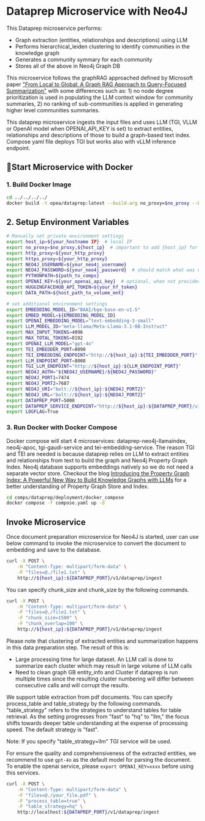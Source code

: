 # Dataprep Microservice with Neo4J

This Dataprep microservice performs:

- Graph extraction (entities, relationships and descriptions) using LLM
- Performs hierarchical_leiden clustering to identify communities in the knowledge graph
- Generates a community symmary for each community
- Stores all of the above in Neo4j Graph DB

This microservice follows the graphRAG approached defined by Microsoft paper ["From Local to Global: A Graph RAG Approach to Query-Focused Summarization"](https://www.microsoft.com/en-us/research/publication/from-local-to-global-a-graph-rag-approach-to-query-focused-summarization/) with some differences such as: 1) no node degree prioritization is used in populating the LLM context window for community summaries, 2) no ranking of sub-communities is applied in generating higher level communities summaries.

This dataprep microservice ingests the input files and uses LLM (TGI, VLLM or OpenAI model when OPENAI_API_KEY is set) to extract entities, relationships and descriptions of those to build a graph-based text index. Compose yaml file deploys TGI but works also with vLLM inference endpoint.


## 🚀Start Microservice with Docker

### 1. Build Docker Image

```bash
cd ../../../../
docker build -t opea/dataprep:latest --build-arg no_proxy=$no_proxy --build-arg https_proxy=$https_proxy --build-arg http_proxy=$http_proxy -f comps/dataprep/src/Dockerfile .
```
## 2. Setup Environment Variables

```bash
# Manually set private environment settings
export host_ip=${your_hostname IP}  # local IP
export no_proxy=$no_proxy,${host_ip}  # important to add {host_ip} for containers communication
export http_proxy=${your_http_proxy}
export https_proxy=${your_http_proxy}
export NEO4J_USERNAME=${your_neo4j_username}
export NEO4J_PASSWORD=${your_neo4j_password}  # should match what was used in NEO4J_AUTH when running the neo4j-apoc
export PYTHONPATH=${path_to_comps}
export OPENAI_KEY=${your_openai_api_key}  # optional, when not provided will use open models TGI/TEI
export HUGGINGFACEHUB_API_TOKEN=${your_hf_token}
export DATA_PATH=${host_path_to_volume_mnt}

# set additional environment settings
export EMBEDDING_MODEL_ID="BAAI/bge-base-en-v1.5"
export EMBED_MODEL=${EMBEDDING_MODEL_ID}
export OPENAI_EMBEDDING_MODEL="text-embedding-3-small"
export LLM_MODEL_ID="meta-llama/Meta-Llama-3.1-8B-Instruct"
export MAX_INPUT_TOKENS=4096
export MAX_TOTAL_TOKENS=8192
export OPENAI_LLM_MODEL="gpt-4o"
export TEI_EMBEDDER_PORT=8090
export TEI_EMBEDDING_ENDPOINT="http://${host_ip}:${TEI_EMBEDDER_PORT}"
export LLM_ENDPOINT_PORT=8008
export TGI_LLM_ENDPOINT="http://${host_ip}:${LLM_ENDPOINT_PORT}"
export NEO4J_AUTH="${NEO4J_USERNAME}/${NEO4J_PASSWORD}"
export NEO4J_PORT1=7474 
export NEO4J_PORT2=7687
export NEO4J_URI="bolt://${host_ip}:${NEO4J_PORT2}"
export NEO4J_URL="bolt://${host_ip}:${NEO4J_PORT2}"
export DATAPREP_PORT=5000
export DATAPREP_SERVICE_ENDPOINT="http://${host_ip}:${DATAPREP_PORT}/v1/dataprep"
export LOGFLAG=True
```

### 3. Run Docker with Docker Compose

Docker compose will start 4 microservices: dataprep-neo4j-llamaindex, neo4j-apoc, tgi-gaudi-service and tei-embedding-service. The reason TGI and TEI are needed is because dataprep relies on LLM to extract entities and relationships from text to build the graph and Neo4j Property Graph Index. Neo4j database supports embeddings natively so we do not need a separate vector store. Checkout the blog [Introducing the Property Graph Index: A Powerful New Way to Build Knowledge Graphs with LLMs](https://www.llamaindex.ai/blog/introducing-the-property-graph-index-a-powerful-new-way-to-build-knowledge-graphs-with-llms) for a better understanding of Property Graph Store and Index.

```bash
cd comps/dataprep/deployment/docker_compose
docker compose -f compose.yaml up -d
```

## Invoke Microservice

Once document preparation microservice for Neo4J is started, user can use below command to invoke the microservice to convert the document to embedding and save to the database.

```bash
curl -X POST \
    -H "Content-Type: multipart/form-data" \
    -F "files=@./file1.txt" \
    http://${host_ip}:${DATAPREP_PORT}/v1/dataprep/ingest
```

You can specify chunk_size and chunk_size by the following commands.

```bash
curl -X POST \
    -H "Content-Type: multipart/form-data" \
    -F "files=@./file1.txt" \
    -F "chunk_size=1500" \
    -F "chunk_overlap=100" \
    http://${host_ip}:${DATAPREP_PORT}/v1/dataprep/ingest
```

Please note that clustering of extracted entities and summarization happens in this data preparation step. The result of this is:

- Large processing time for large dataset. An LLM call is done to summarize each cluster which may result in large volume of LLM calls
- Need to clean graph GB entity_info and Cluster if dataprep is run multiple times since the resulting cluster numbering will differ between consecutive calls and will corrupt the results.

We support table extraction from pdf documents. You can specify process_table and table_strategy by the following commands. "table_strategy" refers to the strategies to understand tables for table retrieval. As the setting progresses from "fast" to "hq" to "llm," the focus shifts towards deeper table understanding at the expense of processing speed. The default strategy is "fast".

Note: If you specify "table_strategy=llm" TGI service will be used.

For ensure the quality and comprehensiveness of the extracted entities, we recommend to use `gpt-4o` as the default model for parsing the document. To enable the openai service, please `export OPENAI_KEY=xxxx` before using this services.

```bash
curl -X POST \
    -H "Content-Type: multipart/form-data" \
    -F "files=@./your_file.pdf" \
    -F "process_table=true" \
    -F "table_strategy=hq" \
    http://localhost:${DATAPREP_PORT}/v1/dataprep/ingest
```
